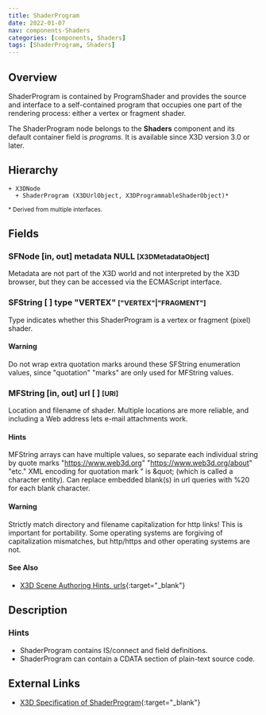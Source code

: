 ```yaml
---
title: ShaderProgram
date: 2022-01-07
nav: components-Shaders
categories: [components, Shaders]
tags: [ShaderProgram, Shaders]
---
```

<style>
.post h3 {
  word-spacing: 0.2em;
}
</style>

## Overview

ShaderProgram is contained by ProgramShader and provides the source and interface to a self-contained program that occupies one part of the rendering process: either a vertex or fragment shader.

The ShaderProgram node belongs to the **Shaders** component and its default container field is *programs.* It is available since X3D version 3.0 or later.

## Hierarchy

```
+ X3DNode
  + ShaderProgram (X3DUrlObject, X3DProgrammableShaderObject)*
```

<small>\* Derived from multiple interfaces.</small>

## Fields

### SFNode [in, out] **metadata** NULL <small>[X3DMetadataObject]</small>

Metadata are not part of the X3D world and not interpreted by the X3D browser, but they can be accessed via the ECMAScript interface.

### SFString [ ] **type** "VERTEX" <small>["VERTEX"|"FRAGMENT"]</small>

Type indicates whether this ShaderProgram is a vertex or fragment (pixel) shader.

#### Warning

Do not wrap extra quotation marks around these SFString enumeration values, since "quotation" "marks" are only used for MFString values.

### MFString [in, out] **url** [ ] <small>[URI]</small>

Location and filename of shader. Multiple locations are more reliable, and including a Web address lets e-mail attachments work.

#### Hints

MFString arrays can have multiple values, so separate each individual string by quote marks "https://www.web3d.org" "https://www.web3d.org/about" "etc." XML encoding for quotation mark " is &amp;quot; (which is called a character entity). Can replace embedded blank(s) in url queries with %20 for each blank character.

#### Warning

Strictly match directory and filename capitalization for http links! This is important for portability. Some operating systems are forgiving of capitalization mismatches, but http/https and other operating systems are not.

#### See Also

- [X3D Scene Authoring Hints, urls](https://www.web3d.org/x3d/content/examples/X3dSceneAuthoringHints.html#urls){:target="_blank"}

## Description

### Hints

- ShaderProgram contains IS/connect and field definitions.
- ShaderProgram can contain a CDATA section of plain-text source code.

## External Links

- [X3D Specification of ShaderProgram](https://www.web3d.org/documents/specifications/19775-1/V4.0/Part01/components/shaders.html#ShaderProgram){:target="_blank"}
